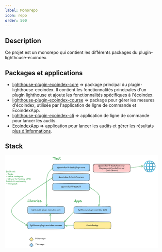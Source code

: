 ```yaml
---
label: Monorepo
icon: repo
order: 500
---
```


## Description

Ce projet est un monorepo qui contient les différents packages du plugin-lighthouse-ecoindex.

## Packages et applications

- [lighthouse-plugin-ecoindex-core](https://github.com/cnumr/lighthouse-plugin-ecoindex/tree/main/libs/ecoindex-lh-plugin-ts) => package principal du plugin-lighthouse-ecoindex. Il contient les fonctionnalités principales d'un plugin lighthouse et ajoute les fonctionnalités spécifiques à l'écoindex.
- [lighthouse-plugin-ecoindex-course](https://github.com/cnumr/lighthouse-plugin-ecoindex/tree/main/libs/ecoindex-lh-courses) => package pour gérer les mesures d'écoindex, utilisée par l'application de ligne de commande et EcoindexApp.
- [lighthouse-plugin-ecoindex-cli](https://github.com/cnumr/lighthouse-plugin-ecoindex/tree/main/apps/ecoindex-lh-cli) => application de ligne de commande pour lancer les audits.
- [EcoindexApp](https://github.com/cnumr/EcoindexApp) => application pour lancer les audits et gérer les résultats [plus d'informations](../application/00-index.md).

## Stack

![Librairies et dépendances](../static/stack.excalidraw.png)
